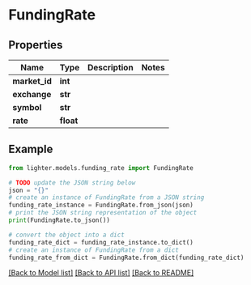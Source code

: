 # FundingRate


## Properties

Name | Type | Description | Notes
------------ | ------------- | ------------- | -------------
**market_id** | **int** |  | 
**exchange** | **str** |  | 
**symbol** | **str** |  | 
**rate** | **float** |  | 

## Example

```python
from lighter.models.funding_rate import FundingRate

# TODO update the JSON string below
json = "{}"
# create an instance of FundingRate from a JSON string
funding_rate_instance = FundingRate.from_json(json)
# print the JSON string representation of the object
print(FundingRate.to_json())

# convert the object into a dict
funding_rate_dict = funding_rate_instance.to_dict()
# create an instance of FundingRate from a dict
funding_rate_from_dict = FundingRate.from_dict(funding_rate_dict)
```
[[Back to Model list]](../README.md#documentation-for-models) [[Back to API list]](../README.md#documentation-for-api-endpoints) [[Back to README]](../README.md)


